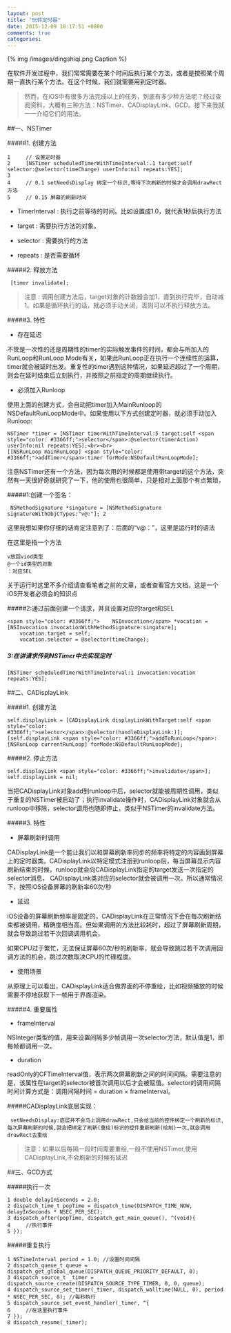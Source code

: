 ```yaml
---
layout: post
title: "玩转定时器"
date: 2015-12-09 18:17:51 +0800
comments: true
categories: 
---
```


 {% img /images/dingshiqi.png Caption %}  

在软件开发过程中，我们常常需要在某个时间后执行某个方法，或者是按照某个周期一直执行某个方法。在这个时候，我们就需要用到定时器。

> 然而，在iOS中有很多方法完成以上的任务，到底有多少种方法呢？经过查阅资料，大概有三种方法：NSTimer、CADisplayLink、GCD。接下来我就一一介绍它们的用法。

##一、NSTimer

#####1. 创建方法

	1     // 设置定时器
	2     [NSTimer scheduledTimerWithTimeInterval:.1 target:self selector:@selector(timeChange) userInfo:nil repeats:YES];
	3     
	4     // 0.1 setNeedsDisplay 绑定一个标识,等待下次刷新的时候才会调用drawRect方法
	5     // 0.15 屏幕的刷新时间
	
+ TimerInterval : 执行之前等待的时间。比如设置成1.0，就代表1秒后执行方法

+ target : 需要执行方法的对象。

+ selector : 需要执行的方法

+ repeats : 是否需要循环

#####2. 释放方法

	 [timer invalidate]; 

> 注意 :
调用创建方法后，target对象的计数器会加1，直到执行完毕，自动减1。如果是循环执行的话，就必须手动关闭，否则可以不执行释放方法。

#####3. 特性

+ 存在延迟

不管是一次性的还是周期性的timer的实际触发事件的时间，都会与所加入的RunLoop和RunLoop Mode有关，如果此RunLoop正在执行一个连续性的运算，timer就会被延时出发。重复性的timer遇到这种情况，如果延迟超过了一个周期，则会在延时结束后立刻执行，并按照之前指定的周期继续执行。

+ 必须加入Runloop

使用上面的创建方式，会自动把timer加入MainRunloop的NSDefaultRunLoopMode中。如果使用以下方式创建定时器，就必须手动加入Runloop:

 
	NSTimer *timer = [NSTimer timerWithTimeInterval:5 target:self <span style="color: #3366ff;">selector</span>:@selector(timerAction) userInfo:nil repeats:YES];<br><br>
	[[NSRunLoop mainRunLoop] <span style="color: #3366ff;">addTimer</span>:timer forMode:NSDefaultRunLoopMode];
 注意NSTimer还有一个方法，因为每次用的时候都是使用带target的这个方法，突然有一天很好奇就研究了一下，他的使用也很简单，只是相对上面那个有点繁琐，

#####1:创建一个签名：

	 NSMethodSignature *singature = [NSMethodSignature signatureWithObjCTypes:"v@:"]; 2  

这里我想如果你仔细的话肯定注意到了：后面的“v@：”，这里是运行时的语法

在这里是指一个方法

	v放回viod类型
	@一个id类型的对象
	：对应SEL
	
关于运行时这里不多介绍请查看笔者之前的文章，或者查看官方文档，这是一个iOS开发者必须会的知识点

#####2:通过前面创建一个请求，并且设置对应的target和SEL


	<span style="color: #3366ff;">    NSInvocation</span> *vocation = [NSInvocation invocationWithMethodSignature:singature];
	    vocation.target = self;
	    vocation.selector = @selector(timeChange);
##### 3:在讲请求传到NSTimer中去实现定时

	[NSTimer scheduledTimerWithTimeInterval:1 invocation:vocation repeats:YES]; 

 

##二、CADisplayLink

#####1. 创建方法
 
	self.displayLink = [CADisplayLink displayLinkWithTarget:self <span style="color: #3366ff;">selector</span>:@selector(handleDisplayLink:)];   
	[self.displayLink <span style="color: #3366ff;">addToRunLoop</span>:[NSRunLoop currentRunLoop] forMode:NSDefaultRunLoopMode];
 

#####2. 停止方法

  
	self.displayLink <span style="color: #3366ff;">invalidate</span>]; 
	self.displayLink = nil;
	         
 当把CADisplayLink对象add到runloop中后，selector就能被周期性调用，类似于重复的NSTimer被启动了；执行invalidate操作时，CADisplayLink对象就会从runloop中移除，selector调用也随即停止，类似于NSTimer的invalidate方法。
 

#####3. 特性

+ 屏幕刷新时调用

CADisplayLink是一个能让我们以和屏幕刷新率同步的频率将特定的内容画到屏幕上的定时器类。CADisplayLink以特定模式注册到runloop后，每当屏幕显示内容刷新结束的时候，runloop就会向CADisplayLink指定的target发送一次指定的selector消息， CADisplayLink类对应的selector就会被调用一次。所以通常情况下，按照iOS设备屏幕的刷新率60次/秒

* 延迟

iOS设备的屏幕刷新频率是固定的，CADisplayLink在正常情况下会在每次刷新结束都被调用，精确度相当高。但如果调用的方法比较耗时，超过了屏幕刷新周期，就会导致跳过若干次回调调用机会。

如果CPU过于繁忙，无法保证屏幕60次/秒的刷新率，就会导致跳过若干次调用回调方法的机会，跳过次数取决CPU的忙碌程度。

* 使用场景

从原理上可以看出，CADisplayLink适合做界面的不停重绘，比如视频播放的时候需要不停地获取下一帧用于界面渲染。

#####4. 重要属性

* frameInterval

NSInteger类型的值，用来设置间隔多少帧调用一次selector方法，默认值是1，即每帧都调用一次。

* duration

readOnly的CFTimeInterval值，表示两次屏幕刷新之间的时间间隔。需要注意的是，该属性在target的selector被首次调用以后才会被赋值。selector的调用间隔时间计算方式是：调用间隔时间 = duration × frameInterval。

#####CADisplayLink底层实现：

     setNeedsDisplay:底层并不会马上调用drawRect,只会给当前的控件绑定一个刷新的标识,每次屏幕刷新的时候,就会把绑定了刷新(重绘)标识的控件重新刷新(绘制)一次,就会调用drawRect去重绘


>  注意：如果以后每隔一段时间需要重绘,一般不使用NSTimer,使用CADisplayLink,不会刷新的时候有延迟

 

##三、GCD方式

#####执行一次
	 
	1 double delayInSeconds = 2.0;
	2 dispatch_time_t popTime = dispatch_time(DISPATCH_TIME_NOW, delayInSeconds * NSEC_PER_SEC); 
	3 dispatch_after(popTime, dispatch_get_main_queue(), ^(void){ 
	4     //执行事件
	5 });
 

#####重复执行
	 
	1 NSTimeInterval period = 1.0; //设置时间间隔
	2 dispatch_queue_t queue = dispatch_get_global_queue(DISPATCH_QUEUE_PRIORITY_DEFAULT, 0);
	3 dispatch_source_t _timer = dispatch_source_create(DISPATCH_SOURCE_TYPE_TIMER, 0, 0, queue);
	4 dispatch_source_set_timer(_timer, dispatch_walltime(NULL, 0), period * NSEC_PER_SEC, 0); //每秒执行
	5 dispatch_source_set_event_handler(_timer, ^{
	6     //在这里执行事件
	7 });
	8 dispatch_resume(_timer);
 